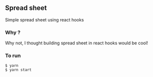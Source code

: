 ## Spread sheet

Simple spread sheet using react hooks

### Why ?

Why not, I thought building spread sheet in react hooks would be cool!

### To run

```
$ yarn
$ yarn start
```
